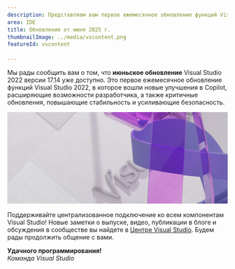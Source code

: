 ```yaml
---
description: Представляем вам первое ежемесячное обновление функций Visual Studio!
area: IDE
title: Обновление от июня 2025 г.
thumbnailImage: ../media/vscontent.png
featureId: vscontent

---
```



Мы рады сообщить вам о том, что **июньское обновление** Visual Studio 2022 версии 17.14 уже доступно. Это первое ежемесячное обновление функций Visual Studio 2022, в которое вошли новые улучшения в Copilot, расширяющие возможности разработчика, а также критичные обновления, повышающие стабильность и усиливающие безопасность.

![Имиджевый](../media/hero.png)

Поддерживайте централизованное подключение ко всем компонентам Visual Studio! Новые заметки о выпуске, видео, публикации в блоге и обсуждения в сообществе вы найдете в [Центре Visual Studio](https://aka.ms/vshub). Будем рады продолжить общение с вами.

**Удачного программирования!**  
*Команда Visual Studio*
